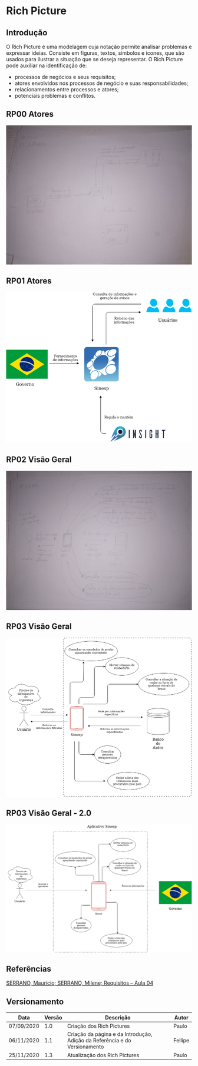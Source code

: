 # Rich Picture

## Introdução

O Rich Picture é uma modelagem cuja notação permite analisar problemas e expressar ideias. Consiste em figuras, textos, símbolos e ícones, que são usados para ilustrar a situação que se deseja representar. O Rich Picture pode auxiliar na identificação de:

* processos de negócios e seus requisitos;
* atores envolvidos nos processos de negócio e suas responsabilidades;
* relacionamentos entre processos e atores;
* potenciais problemas e conflitos.

## RP00 Atores

![RP Atores Manual](Images/../../Images/richpictures/rp-autores-manual.jpg)

## RP01 Atores

![RP Atores Digital](Images/../../Images/richpictures/rp-autores-digital.png)

## RP02 Visão Geral

![RP Visão Geral Manual](Images/../../Images/richpictures/rp-geral-manual.jpg)

## RP03 Visão Geral

![RP Visão Geral Digital](Images/../../Images/richpictures/rp-geral-digital.png)

## RP03 Visão Geral - 2.0

![RP Visão Geral Digital](Images/../../Images/richpictures/rp-geral-final.png)

## Referências

[SERRANO, Maurício; SERRANO, Milene; Requisitos – Aula 04](https://aprender3.unb.br/pluginfile.php/501252/mod_resource/content/3/Requisitos%20-%20Aula%2004%20-%20Parte%202%20RichPicture.pdf)

## Versionamento
Data | Versão | Descrição | Autor 
------ | --------- | ---------- | --------
07/09/2020 | 1.0 | Criação dos Rich Pictures | Paulo
06/11/2020 | 1.1 | Criação da página e da Introdução, Adição da Referência e do Versionamento | Fellipe
25/11/2020 | 1.3 | Atualização dos Rich Pictures | Paulo
